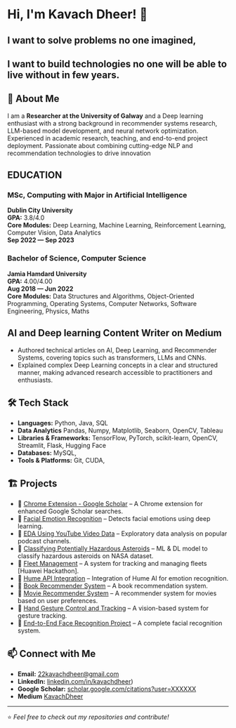 # Hi, I'm Kavach Dheer! 👋
## I want to  solve problems no one imagined, 
## I want to build technologies no one will be able to live without in few years.

## 🚀 About Me

I am a **Researcher at the University of Galway**  and  a Deep learning enthusiast with a strong background in recommender systems research, LLM-based model development, and neural
network optimization. Experienced in academic research, teaching, and end-to-end project deployment. Passionate about combining
cutting-edge NLP and recommendation technologies to drive innovation

## EDUCATION

### MSc, Computing with Major in Artificial Intelligence  
**Dublin City University**  
**GPA:** 3.8/4.0  
**Core Modules:** Deep Learning, Machine Learning, Reinforcement Learning, Computer Vision, Data Analytics  
**Sep 2022 — Sep 2023**  

### Bachelor of Science, Computer Science  
**Jamia Hamdard University**  
**GPA:** 4.00/4.00  
**Aug 2018 — Jun 2022**  
**Core Modules:** Data Structures and Algorithms, Object-Oriented Programming, Operating Systems, Computer Networks, Software Engineering, Physics, Maths  


## AI and Deep learning Content Writer on Medium
- Authored technical articles on AI, Deep Learning, and Recommender Systems, covering topics such as transformers, LLMs and
CNNs.
- Explained complex Deep Learning concepts in a clear and structured manner, making advanced research accessible to practitioners and
enthusiasts.

## 🛠️ Tech Stack

- **Languages:** Python, Java, SQL
- **Data Analytics** Pandas, Numpy, Matplotlib, Seaborn, OpenCV, Tableau 
- **Libraries & Frameworks:** TensorFlow, PyTorch, scikit-learn, OpenCV, Streamlit, Flask, Hugging Face
- **Databases:** MySQL, 
- **Tools & Platforms:** Git, CUDA, 

## 🏗️ Projects

- 🔹 [Chrome Extension - Google Scholar](https://github.com/Mr-Dheer/chrome-Extension--Google-Scholar) – A Chrome extension for enhanced Google Scholar searches.
- 🔹 [Facial Emotion Recognition](https://github.com/Mr-Dheer/FER-Original) – Detects facial emotions using deep learning.
- 🔹 [EDA Using YouTube Video Data](https://github.com/Mr-Dheer/EDA-Using-Youtube-Video-Data-from-Most-Popular-Podcast-Channels) – Exploratory data analysis on popular podcast channels.
- 🔹 [Classifying Potentially Hazardous Asteroids](https://github.com/Mr-Dheer/Classifying-Potentially-Hazardous-Asteroids-) – ML & DL model to classify hazardous asteroids on NASA dataset.
- 🔹 [Fleet Management](https://github.com/Mr-Dheer/Fleet-Management) – A system for tracking and managing fleets [Huawei Hackathon].
- 🔹 [Hume API Integration](https://github.com/Mr-Dheer/Hume-API) – Integration of Hume AI for emotion recognition.
- 🔹 [Book Recommender System](https://github.com/Mr-Dheer/Hume-API) – A book recommendation system.
- 🔹 [Movie Recommender System](#) – A recommender system for movies based on user preferences.
- 🔹 [Hand Gesture Control and Tracking](#) – A vision-based system for gesture tracking.
- 🔹 [End-to-End Face Recognition Project](#) – A complete facial recognition system.


## 📫 Connect with Me

- **Email:** 22kavachdheer@gmail.com
- **LinkedIn:** [linkedin.com/in/kavachdheer](https://www.linkedin.com/in/kavach-dheer-23a701200/))
- **Google Scholar:** [scholar.google.com/citations?user=XXXXXX](https://scholar.google.com/citations?user=Kd8RzeQAAAAJ&hl=en)
- **Medium**  [KavachDheer](https://medium.com/@22kavachdheer)

---

⭐️ *Feel free to check out my repositories and contribute!*
